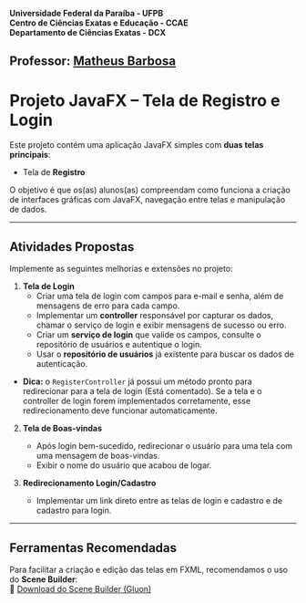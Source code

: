 **Universidade Federal da Paraíba - UFPB** \
**Centro de Ciências Exatas e Educação - CCAE** \
**Departamento de Ciências Exatas - DCX**

**Professor:** [Matheus Barbosa](https://github.com/barbosamaatheus)
---

# Projeto JavaFX – Tela de Registro e Login  

Este projeto contém uma aplicação JavaFX simples com **duas telas principais**:
- Tela de **Registro**  

O objetivo é que os(as) alunos(as) compreendam como funciona a criação de interfaces gráficas com JavaFX, navegação entre telas e manipulação de dados.  

---

## Atividades Propostas  

Implemente as seguintes melhorias e extensões no projeto:  

1. **Tela de Login**
   - Criar uma tela de login com campos para e-mail e senha, além de mensagens de erro para cada campo.
   - Implementar um **controller** responsável por capturar os dados, chamar o serviço de login e exibir mensagens de sucesso ou erro.
   - Criar um **serviço de login** que valide os campos, consulte o repositório de usuários e autentique o login.
   - Usar o **repositório de usuários** já existente para buscar os dados de autenticação.
- **Dica:** o `RegisterController` já possui um método pronto para redirecionar para a tela de login (Está comentado). Se a tela e o controller de login forem implementados corretamente, esse redirecionamento deve funcionar automaticamente.

2. **Tela de Boas-vindas**  
   - Após login bem-sucedido, redirecionar o usuário para uma tela com uma mensagem de boas-vindas.  
   - Exibir o nome do usuário que acabou de logar.  

3. **Redirecionamento Login/Cadastro**  
   - Implementar um link direto entre as telas de login e cadastro e de cadastro para login.  


--- 
## Ferramentas Recomendadas

Para facilitar a criação e edição das telas em FXML, recomendamos o uso do **Scene Builder**:  
🔗 [Download do Scene Builder (Gluon)](https://gluonhq.com/products/scene-builder/) 